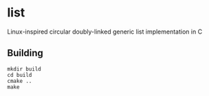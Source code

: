 # list

Linux-inspired circular doubly-linked generic list implementation in C

## Building

```
mkdir build
cd build
cmake ..
make
```

